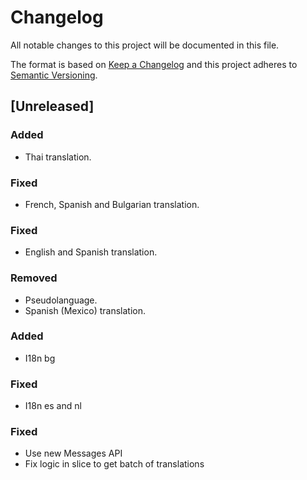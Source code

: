 # Changelog

All notable changes to this project will be documented in this file.

The format is based on [Keep a Changelog](http://keepachangelog.com/en/1.0.0/)
and this project adheres to [Semantic Versioning](http://semver.org/spec/v2.0.0.html).

## [Unreleased]

### Added
- Thai translation.

### Fixed 
- French, Spanish and Bulgarian translation.

### Fixed
- English and Spanish translation.

### Removed
- Pseudolanguage.
- Spanish (Mexico) translation.

### Added
- I18n bg

### Fixed
- I18n es and nl

### Fixed
- Use new Messages API
- Fix logic in slice to get batch of translations
